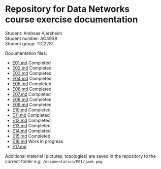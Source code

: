 # Repository for Data Networks course exercise documentation

Student: Andreas Kjersheim\
Student number: AC4938\
Student group: TIC22S1  

Documentation files:

- [E01.md](/documentation/E01.md) Completed
- [E02.md](/documentation/E02.md) Completed
- [E03.md](/documentation/E03.md) Completed
- [E04.md](/documentation/E04.md) Completed
- [E05.md](/documentation/E05.md) Completed
- [E06.md](/documentation/E06.md) Completed
- [E07.md](/documentation/E07.md) Completed
- [E08.md](/documentation/E08.md) Completed
- [E09.md](/documentation/E09.md) Completed
- [E10.md](/documentation/E10.md) Completed
- [E11.md](/documentation/E11.md) Completed
- [E12.md](/documentation/E12.md) Completed
- [E13.md](/documentation/E13.md) Completed
- [E14.md](/documentation/E14.md) Completed
- [E15.md](/documentation/E15.md) Completed
- [E16.md](/documentation/E16.md) Work in progress
- [E17.md](/documentation/E17.md)

Additional material (pictures, topologies) are saved in the repository to the correct folder e.g. `/documentation/E01/jamk.png`

